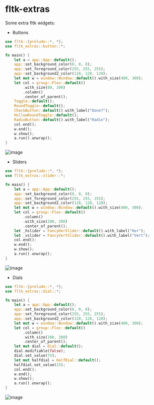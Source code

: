 # fltk-extras

Some extra fltk widgets:

- Buttons

```rust
use fltk::{prelude::*, *};
use fltk_extras::button::*;

fn main() {
    let a = app::App::default();
    app::set_background_color(0, 0, 0);
    app::set_foreground_color(255, 255, 255);
    app::set_background2_color(128, 128, 128);
    let mut w = window::Window::default().with_size(400, 300);
    let col = group::Flex::default()
        .with_size(80, 200)
        .column()
        .center_of_parent();
    Toggle::default();
    RoundToggle::default();
    CheckButton::default().with_label("Done?");
    HollowRoundToggle::default();
    RadioButton::default().with_label("Radio");
    col.end();
    w.end();
    w.show();
    a.run().unwrap();
}
```

![image](https://user-images.githubusercontent.com/37966791/212541355-91062d78-5c5d-4b7a-aa6d-e1be49cff340.png)

- Sliders

```rust
use fltk::{prelude::*, *};
use fltk_extras::slider::*;

fn main() {
    let a = app::App::default();
    app::set_background_color(0, 0, 0);
    app::set_foreground_color(255, 255, 255);
    app::set_background2_color(128, 128, 128);
    let mut w = window::Window::default().with_size(400, 300);
    let col = group::Flex::default()
        .column()
        .with_size(200, 200)
        .center_of_parent();
    let _hslider = FancyHorSlider::default().with_label("Hor");
    let _vslider = FancyVertSlider::default().with_label("Vert");
    col.end();
    w.end();
    w.show();
    a.run().unwrap();
}
```

![image](https://user-images.githubusercontent.com/37966791/212541392-2cd4fb08-4152-484a-86da-64b2bc476a0e.png)

- Dials

```rust
use fltk::{prelude::*, *};
use fltk_extras::dial::*;

fn main() {
    let a = app::App::default();
    app::set_background_color(0, 0, 0);
    app::set_foreground_color(255, 255, 255);
    app::set_background2_color(128, 128, 128);
    let mut w = window::Window::default().with_size(400, 300);
    let col = group::Flex::default()
        .column()
        .with_size(100, 200)
        .center_of_parent();
    let mut dial = Dial::default();
    dial.modifiable(false);
    dial.set_value(75);
    let mut halfdial = HalfDial::default();
    halfdial.set_value(23);
    col.end();
    w.end();
    w.show();
    a.run().unwrap();
}
```

![image](https://user-images.githubusercontent.com/37966791/212541425-f594a7bc-d7bc-49e5-90f3-03f52d437cce.png)